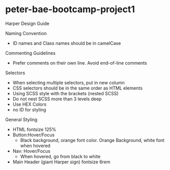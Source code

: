 # peter-bae-bootcamp-project1
Harper Design Guide

Naming Convention
- ID names and Class names should be in camelCase

Commenting Guidelines
- Prefer comments on their own line. Avoid end-of-line comments

Selectors
- When selecting multiple selectors, put in new column
- CSS selectors should be in the same order as HTML elements
- Using SCSS style with the brackets (nested SCSS)
- Do not nest SCSS more than 3 levels deep
- Use HEX Colors
- no ID for styling

General Styling
- HTML fontsize 125%
- Button:Hover/Focus
  - Black background, orange font color. Orange Background, white font when hovered
- Nav: Hover/Focus 
  - When hovered, go from black to white
- Main Header (giant Harper sign) fontsize 6rem

